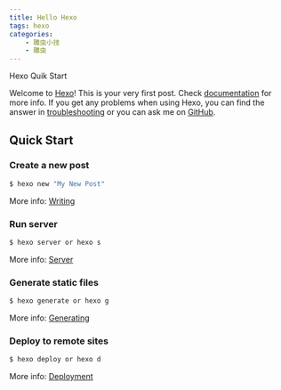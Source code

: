 ```yaml
---
title: Hello Hexo
tags: hexo
categories: 
	- 雕虫小技
	- 雕虫
---
```


Hexo Quik Start

<!-- more -->

Welcome to [Hexo](https://hexo.io/)! This is your very first post. Check [documentation](https://hexo.io/docs/) for more info. If you get any problems when using Hexo, you can find the answer in [troubleshooting](https://hexo.io/docs/troubleshooting.html) or you can ask me on [GitHub](https://github.com/hexojs/hexo/issues).

## Quick Start

### Create a new post

``` bash
$ hexo new "My New Post"
```

More info: [Writing](https://hexo.io/docs/writing.html)

### Run server

``` bash
$ hexo server or hexo s
```

More info: [Server](https://hexo.io/docs/server.html)

### Generate static files

``` bash
$ hexo generate or hexo g
```

More info: [Generating](https://hexo.io/docs/generating.html)

### Deploy to remote sites

``` bash
$ hexo deploy or hexo d
```

More info: [Deployment](https://hexo.io/docs/deployment.html)
